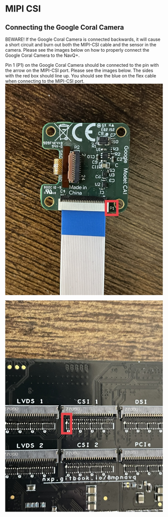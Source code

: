 # MIPI CSI

## Connecting the Google Coral Camera

BEWARE! If the Google Coral Camera is connected backwards, it will cause a short circuit and burn out both the MIPI-CSI cable and the sensor in the camera. Please see the images below on how to properly connect the Google Coral Camera to the NavQ+.


Pin 1 (P1) on the Google Coral Camera should be connected to the pin with the arrow on the MIPI-CSI port. Please see the images below. The sides with the red box should line up. You should see the blue on the flex cable when connecting to the MIPI-CSI port.
![Red box shows pin 1 on the camera.](../../.gitbook/assets/coral_camera_pins.jpg)

![Red box shows pin 1 on the MIPI-CSI connector.](../../.gitbook/assets/mipi_csi_pins.jpg)